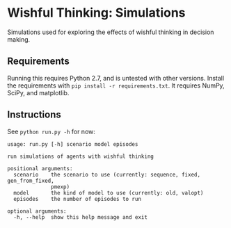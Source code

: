# Wishful Thinking: Simulations

Simulations used for exploring the effects of wishful thinking in decision making.

## Requirements

Running this requires Python 2.7, and is untested with other versions.
Install the requirements with `pip install -r requirements.txt`. It requires
NumPy, SciPy, and matplotlib.

## Instructions

See `python run.py -h` for now:

```
usage: run.py [-h] scenario model episodes

run simulations of agents with wishful thinking

positional arguments:
  scenario    the scenario to use (currently: sequence, fixed, gen_from_fixed,
              pmexp)
  model       the kind of model to use (currently: old, valopt)
  episodes    the number of episodes to run

optional arguments:
  -h, --help  show this help message and exit
```
